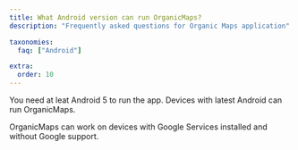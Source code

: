 ```yaml
---
title: What Android version can run OrganicMaps?
description: "Frequently asked questions for Organic Maps application"

taxonomies:
  faq: ["Android"]

extra:
  order: 10
---
```


You need at leat Android 5 to run the app. Devices with latest Android can run OrganicMaps.

OrganicMaps can work on devices with Google Services installed and without Google support.

